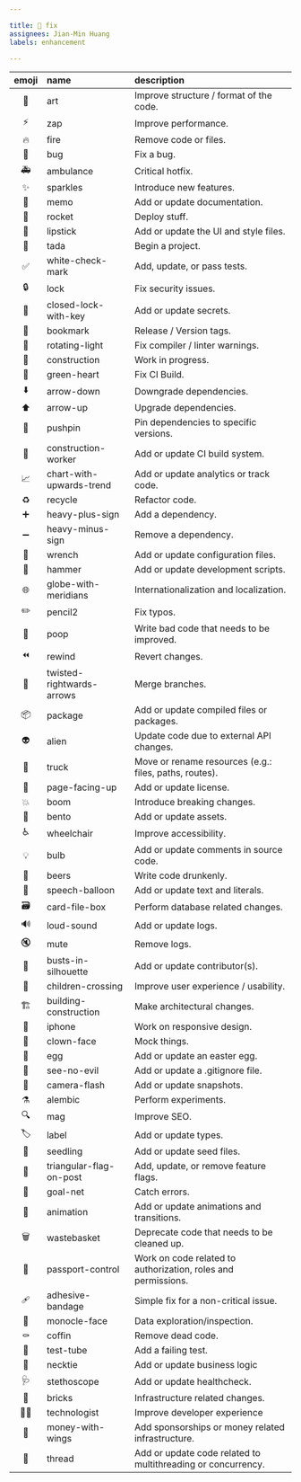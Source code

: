 ```yaml
---

title: 🐛 fix
assignees: Jian-Min Huang
labels: enhancement

---
```


|              emoji              | name                         | description                                                   |
|:-------------------------------:|:-----------------------------|:--------------------------------------------------------------|
|               🎨                | art                          | Improve structure / format of the code.                       |
|               ⚡️                | zap                          | Improve performance.                                          |
|               🔥                | fire                         | Remove code or files.                                         |
|               🐛                | bug                          | Fix a bug.                                                    |
|               🚑️               | ambulance                    | Critical hotfix.                                              |
|                ✨                | sparkles                     | Introduce new features.                                       |
|               📝                | memo                         | Add or update documentation.                                  |
|               🚀                | rocket                       | Deploy stuff.                                                 |
|               💄                | lipstick                     | Add or update the UI and style files.                         |
|               🎉                | tada                         | Begin a project.                                              |
|                ✅                | white-check-mark             | Add, update, or pass tests.                                   |
|               🔒️               | lock                         | Fix security issues.                                          |
|               🔐                | closed-lock-with-key         | Add or update secrets.                                        |
|               🔖                | bookmark                     | Release / Version tags.                                       |
|               🚨                | rotating-light               | Fix compiler / linter warnings.                               |
|               🚧                | construction                 | Work in progress.                                             |
|               💚                | green-heart                  | Fix CI Build.                                                 |
|               ⬇️                | arrow-down                   | Downgrade dependencies.                                       |
|               ⬆️                | arrow-up                     | Upgrade dependencies.                                         |
|               📌                | pushpin                      | Pin dependencies to specific versions.                        |
|               👷                | construction-worker          | Add or update CI build system.                                |
|               📈                | chart-with-upwards-trend     | Add or update analytics or track code.                        |
|               ♻️                | recycle                      | Refactor code.                                                |
|                ➕                | heavy-plus-sign              | Add a dependency.                                             |
|                ➖                | heavy-minus-sign             | Remove a dependency.                                          |
|               🔧                | wrench                       | Add or update configuration files.                            |
|               🔨                | hammer                       | Add or update development scripts.                            |
|               🌐                | globe-with-meridians         | Internationalization and localization.                        |
|               ✏️                | pencil2                      | Fix typos.                                                    |
|               💩                | poop                         | Write bad code that needs to be improved.                     |
|               ⏪️                | rewind                       | Revert changes.                                               |
|               🔀                | twisted-rightwards-arrows    | Merge branches.                                               |
|               📦️               | package                      | Add or update compiled files or packages.                     |
|               👽️               | alien                        | Update code due to external API changes.                      |
|               🚚                | truck                        | Move or rename resources (e.g.: files, paths, routes).        |
|               📄                | page-facing-up               | Add or update license.                                        |
|               💥                | boom                         | Introduce breaking changes.                                   |
| 🍱| bento|  Add or update assets.                                        |
|               ♿️                | wheelchair                   | Improve accessibility.                                        |
|               💡                | bulb                         | Add or update comments in source code.                        |
|               🍻                | beers                        | Write code drunkenly.                                         |
|               💬                | speech-balloon               | Add or update text and literals.                              |
|               🗃️               | card-file-box                | Perform database related changes.                             |
|               🔊                | loud-sound                   | Add or update logs.                                           |
|               🔇                | mute                         | Remove logs.                                                  |
|               👥                | busts-in-silhouette          | Add or update contributor(s).                                 |
|               🚸                | children-crossing            | Improve user experience / usability.                          |
|               🏗️               | building-construction        | Make architectural changes.                                   |
|               📱                | iphone                       | Work on responsive design.                                    |
|               🤡                | clown-face                   | Mock things.                                                  |
|               🥚                | egg                          | Add or update an easter egg.                                  |
|               🙈                | see-no-evil                  | Add or update a .gitignore file.                              |
|               📸                | camera-flash                 | Add or update snapshots.                                      |
|               ⚗️                | alembic                      | Perform experiments.                                          |
|               🔍️               | mag                          | Improve SEO.                                                  |
|               🏷️               | label                        | Add or update types.                                          |
|               🌱                | seedling                     | Add or update seed files.                                     |
|               🚩                | triangular-flag-on-post      | Add, update, or remove feature flags.                         |
|               🥅                | goal-net                     | Catch errors.                                                 |
|               💫                | animation                    | Add or update animations and transitions.                     |
|               🗑️               | wastebasket                  | Deprecate code that needs to be cleaned up.                   |
|               🛂                | passport-control             | Work on code related to authorization, roles and permissions. |
|               🩹                | adhesive-bandage             | Simple fix for a non-critical issue.                          |
|               🧐                | monocle-face                 | Data exploration/inspection.                                  |
|               ⚰️                | coffin                       | Remove dead code.                                             |
|               🧪                | test-tube                    | Add a failing test.                                           |
|               👔                | necktie                      | Add or update business logic                                  |
|               🩺                | stethoscope                  | Add or update healthcheck.                                    |
|               🧱                | bricks                       | Infrastructure related changes.                               |
|              🧑‍💻              | technologist                 | Improve developer experience                                  |
|               💸                | money-with-wings             | Add sponsorships or money related infrastructure.             |
|               🧵                | thread                       | Add or update code related to multithreading or concurrency.  |
